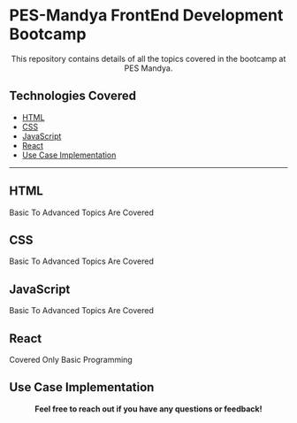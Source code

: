 # PES-Mandya FrontEnd Development Bootcamp


<p align="center">
  This repository contains details of all the topics covered in the bootcamp at PES Mandya.
</p>

## Technologies Covered

- [HTML](#html)
- [CSS](#css)
- [JavaScript](#javascript)
- [React](#react)
- [Use Case Implementation](#use-case-implementation)

---

## HTML

Basic To Advanced Topics Are Covered 

## CSS

Basic To Advanced Topics Are Covered 

## JavaScript

Basic To Advanced Topics Are Covered 

## React

Covered Only Basic Programming

## Use Case Implementation



<p align="center">
  <b>Feel free to reach out if you have any questions or feedback!</b>
</p>

